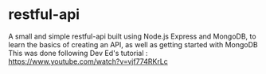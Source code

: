# restful-api

A small and simple restful-api built using Node.js Express and MongoDB, to learn the basics of creating an API, as well as getting started with MongoDB
This was done following Dev Ed's tutorial : https://www.youtube.com/watch?v=vjf774RKrLc
